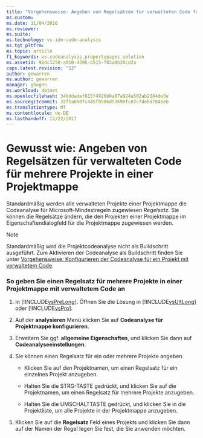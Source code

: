 ```yaml
---
title: "Vorgehensweise: Angeben von Regelsätzen für verwalteten Code für mehrere Projekte in einer Projektmappe | Microsoft Docs"
ms.custom: 
ms.date: 11/04/2016
ms.reviewer: 
ms.suite: 
ms.technology: vs-ide-code-analysis
ms.tgt_pltfrm: 
ms.topic: article
f1_keywords: vs.codeanalysis.propertypages.solution
ms.assetid: 92dc3250-a010-4396-b515-f03a0b30cd2a
caps.latest.revision: "12"
author: gewarren
ms.author: gewarren
manager: ghogen
ms.workload: dotnet
ms.openlocfilehash: 346ddadef815f4926b0a87a924a502ab2184de3e
ms.sourcegitcommit: 32f1a690fc445f9586d53698fc82c7debd784eeb
ms.translationtype: MT
ms.contentlocale: de-DE
ms.lasthandoff: 12/22/2017
---
```

# <a name="how-to-specify-managed-code-rule-sets-for-multiple-projects-in-a-solution"></a>Gewusst wie: Angeben von Regelsätzen für verwalteten Code für mehrere Projekte in einer Projektmappe
Standardmäßig werden alle verwalteten Projekte einer Projektmappe die Codeanalyse für Microsoft-Mindestregeln zugewiesen *Regelsatz*. Sie können die Regelsätze ändern, die den Projekten einer Projektmappe im Eigenschaftendialogfeld für die Projektmappe zugewiesen werden.  
  
> [!NOTE]
>  Standardmäßig wird die Projektcodeanalyse nicht als Buildschritt ausgeführt. Zum Aktivieren der Codeanalyse als Buildschritt finden Sie unter [Vorgehensweise: Konfigurieren der Codeanalyse für ein Projekt mit verwaltetem Code](../code-quality/how-to-configure-code-analysis-for-a-managed-code-project.md).  
  
### <a name="to-specify-a-rule-set-for-multiple-projects-in-a-managed-code--solution"></a>So geben Sie einen Regelsatz für mehrere Projekte in einer Projektmappe mit verwaltetem Code an  
  
1.  In [!INCLUDE[vsPreLong](../code-quality/includes/vsprelong_md.md)]. Öffnen Sie die Lösung in [!INCLUDE[vsUltLong](../code-quality/includes/vsultlong_md.md)] oder [!INCLUDE[vsPro](../code-quality/includes/vspro_md.md)].  
  
2.  Auf der **analysieren** Menü klicken Sie auf **Codeanalyse für Projektmappe konfigurieren**.  
  
3.  Erweitern Sie ggf. **allgemeine Eigenschaften**, und klicken Sie dann auf **Codeanalyseeinstellungen**.  
  
4.  Sie können einen Regelsatz für ein oder mehrere Projekte angeben.  
  
    -   Klicken Sie auf den Projektnamen, um einen Regelsatz für ein einzelnes Projekt anzugeben.  
  
    -   Halten Sie die STRG-TASTE gedrückt, und klicken Sie auf die Projektnamen, um einen Regelsatz für mehrere Projekte anzugeben.  
  
    -   Halten Sie die UMSCHALTTASTE gedrückt, und klicken Sie in die Projektliste, um alle Projekte in der Projektmappe anzugeben.  
  
5.  Klicken Sie auf die **Regelsatz** Feld eines Projekts und klicken Sie dann auf der Namen der Regel legen Sie fest, die Sie anwenden möchten.